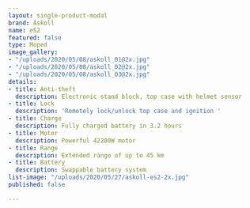 ```yaml
---
layout: single-product-modal
brand: Askoll
name: eS2
featured: false
type: Moped
image_gallery:
- "/uploads/2020/05/08/askoll_01@2x.jpg"
- "/uploads/2020/05/08/askoll_02@2x.jpg"
- "/uploads/2020/05/08/askoll_03@2x.jpg"
details:
- title: Anti-theft
  description: Electronic stand block, top case with helmet sensor
- title: Lock
  description: 'Remotely lock/unlock top case and ignition '
- title: Charge
  description: Fully charged battery in 3.2 hours
- title: Motor
  description: Powerful 42200W motor
- title: Range
  description: Extended range of up to 45 km
- title: Battery
  description: Swappable battery system
list-image: "/uploads/2020/05/27/askoll-es2-2x.jpg"
published: false

---
```

